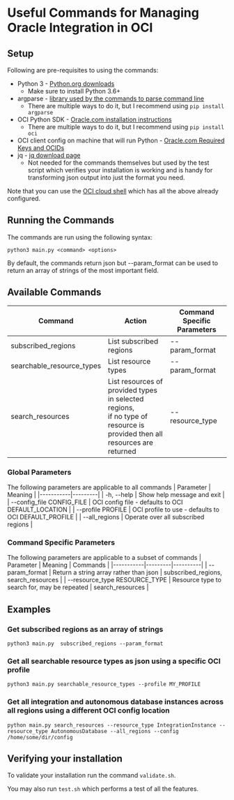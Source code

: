 # Useful Commands for Managing Oracle Integration in OCI
## Setup
Following are pre-requisites to using the commands:
- Python 3 - [Python.org downloads](https://www.python.org/downloads/)
  - Make sure to install Python 3.6+
- argparse - [library used by the commands to parse command line](https://pypi.org/project/argparse/)
  - There are multiple ways to do it, but I recommend using `pip install argparse`
- OCI Python SDK - [Oracle.com installation instructions](https://docs.oracle.com/en-us/iaas/tools/python/2.107.0/installation.html#pypi)
  - There are multiple ways to do it, but I recommend using `pip install oci`
- OCI client config on machine that will run Python - [Oracle.com Required Keys and OCIDs](https://docs.oracle.com/en-us/iaas/Content/API/Concepts/apisigningkey.htm)
- jq - [jq download page](https://jqlang.github.io/jq/download/)
  - Not needed for the commands themselves but used by the test script which verifies your installation is working and is handy for transforming json output into just the format you need.

Note that you can use the [OCI cloud shell](https://docs.oracle.com/en-us/iaas/Content/API/Concepts/cloudshellintro.htm) which has all the above already configured.

## Running the Commands
The commands are run using the following syntax:

  `python3 main.py <command> <options>`

By default, the commands return json but --param_format can be used to return an array of strings of the most important field.

## Available Commands
| Command | Action                                                                                                                   | Command Specific Parameters |
|---------|--------------------------------------------------------------------------------------------------------------------------|------------|
| subscribed_regions | List subscribed regions                                                                                                  | --param_format |
| searchable_resource_types | List resource types                                                                                                      | --param_format |
| search_resources | List resources of provided types in selected regions, <br/>if no type of resource is provided then all resources are returned | --resource_type |

### Global Parameters
The following parameters are applicable to all commands
| Parameter | Meaning |
|-----------|---------|
| -h, --help | Show help message and exit |
| --config_file CONFIG_FILE | OCI config file - defaults to OCI DEFAULT_LOCATION |
| --profile PROFILE | OCI profile to use - defaults to OCI DEFAULT_PROFILE |
| --all_regions | Operate over all subscribed regions |

### Command Specific Parameters
The following parameters are applicable to a subset of commands
| Parameter | Meaning | Commands |
|-----------|---------|----------|
| --param_format | Return a string array rather than json | subscribed_regions, search_resources |
| --resource_type RESOURCE_TYPE | Resource type to search for, may be repeated | search_resources |

## Examples

### Get subscribed regions as an array of strings
`python3 main.py  subscribed_regions --param_format`

### Get all searchable resource types as json using a specific OCI profile
`python3 main.py searchable_resource_types --profile MY_PROFILE`

### Get all integration and autonomous database instances across all regions using a different OCI config location
`python main.py search_resources --resource_type IntegrationInstance --resource_type AutonomousDatabase --all_regions --config /home/some/dir/config`

## Verifying your installation
To validate your installation run the command `validate.sh`.

You may also run `test.sh` which performs a test of all the features.
